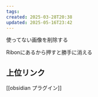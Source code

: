 ```yaml
---
tags: 
created: 2025-03-28T20:38
updated: 2025-05-16T23:42
---
```

使ってない画像を削除する

Ribonにあるから押すと勝手に消える

## 上位リンク
[[obsidian プラグイン]]
